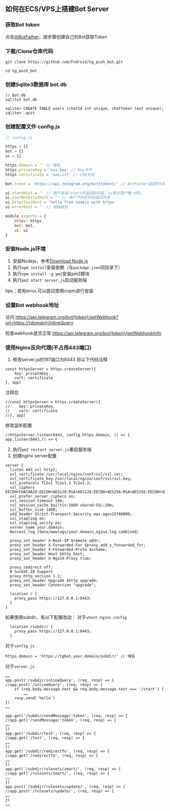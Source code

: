 ## 如何在ECS/VPS上搭建Bot Server

### 获取Bot token

点击[@BotFather](https://telegram.me/BotFather)，按步骤创建自己的Bot获取Token

### 下载/Clone仓库代码

```
git clone https://github.com/Fndroid/tg_push_bot.git

cd tg_push_bot
```

### 创建Sqlite3数据库 bot.db

```
// bot.db
sqlite3 bot.db

sqlite> CREATE TABLE users (chatId int unique, chatToken text unique);
sqlite> .quit
```

### 创建配置文件 config.js

```js
// config.js

https = {}
bot = {}
ui = {}

https.domain = '' // 域名
https.privateKey = 'xxx.key' // Key文件
https.certificate = 'xxx.crt' // CSR文件

bot.token = 'https://api.telegram.org/bot{token}/' // BotFather返回的Token，以/结尾

ui.startHint = '' // 用户发送/start时返回的内容，%s表示用户唯一URL
ui.userNotExistHint = '' // 用户不存在时的返回内容
ui.httpsTestHint = 'hello from nodejs with https'
ui.errorHint = '' // 错误提示

module.exports = {
    https: https,
    bot: bot,
    ui: ui
}
```

### 安装Node.js环境

1. 安装Nodejs，参考[Download Node.js](https://nodejs.org/en/download/current/)
2. 执行``npm install``安装依赖（与``package.json``同目录下）
3. 执行``npm install -g pm2``安装pm2模块
4. 执行``pm2 start server.js``启动服务端

tips：若有error,可以尝试使用cnpm进行安装

### 设置Bot webhook地址

访问 https://api.telegram.org/bot{token}/setWebhook?url=https://{domain}/inlineQuery

检查webhook是否正常 https://api.telegram.org/bot{token}/getWebhookInfo

### 使用Nginx反向代理(不占用443端口)


1. 修改server.js的197端口为8443
将以下代码注释
```
const httpsServer = https.createServer({
    key: privateKey,
    cert: certificate
}, app)
```
注释后
```
//const httpsServer = https.createServer({
//    key: privateKey,
//    cert: certificate
//}, app)
```
修改监听配置
```
//httpsServer.listen(8443, config.https.domain, () => {
app.listen(8443,() => {
```

2. 执行``pm2 restart server.js``重启服务端
3. 创建nginx server配置
```
server {
  listen 443 ssl http2;
  ssl_certificate /usr/local/nginx/conf/ssl/ssl.cer;
  ssl_certificate_key /usr/local/nginx/conf/ssl/ssl.key;
  ssl_protocols TLSv1 TLSv1.1 TLSv1.2;
  ssl_ciphers EECDH+CHACHA20:EECDH+AES128:RSA+AES128:EECDH+AES256:RSA+AES256:EECDH+3DES:RSA+3DES:!MD5;
  ssl_prefer_server_ciphers on;
  ssl_session_timeout 10m;
  ssl_session_cache builtin:1000 shared:SSL:10m;
  ssl_buffer_size 1400;
  add_header Strict-Transport-Security max-age=15768000;
  ssl_stapling on;
  ssl_stapling_verify on;
  server_name your.domain;
  #access_log /data/wwwlogs/your.domain_nginx.log combined;
  
  proxy_set_header X-Real-IP $remote_addr;
  proxy_set_header X-Forwarded-For $proxy_add_x_forwarded_for;
  proxy_set_header X-Forwarded-Proto $scheme;
  proxy_set_header Host $http_host;
  proxy_set_header X-NginX-Proxy true;

  proxy_redirect off;
  # Socket.IO Support
  proxy_http_version 1.1;
  proxy_set_header Upgrade $http_upgrade;
  proxy_set_header Connection "upgrade";

  location / {
    proxy_pass https://127.0.0.1:8443;
  }
}
```

如果使用subdir，有以下配置改动：
对于``vhost.nginx.config``
```
  location /subdir/ {
    proxy_pass https://127.0.0.1:8443;
  }
```
对于``config.js``
```
https.domain = 'https://tgbot.your.domain/subdir/' // 域名
```
对于``server.js``
```
……
app.post('/subdir/inlineQuery', (req, resp) => {
//app.post('/inlineQuery', (req, resp) => {
    if (req.body.message.text && req.body.message.text === '/start') {
        ……
    resp.send('hello')
})
……

app.get('/subdir/sendMessage/:token', (req, resp) => {
//app.get('/sendMessage/:token', (req, resp) => {
……
})
app.get('/subdir/test', (req, resp) => {
//app.get('/test', (req, resp) => {
……
})
app.get('/subdir/redirectTo', (req, resp) => {
//app.get('/redirectTo', (req, resp) => {
……
})
app.get('/subdir/rulesets/smart/', (req, resp) => {
//app.get('/rulesets/smart/', (req, resp) => {
……
})
app.post('/subdir/rulesets/update/', (req, resp) => {
//app.post('/rulesets/update/', (req, resp) => {
……
})
……

```
